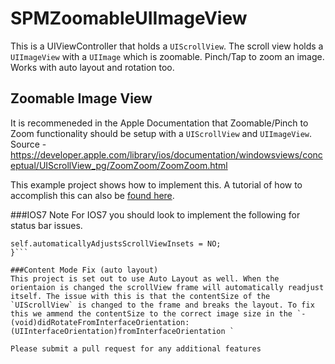 SPMZoomableUIImageView
======================

This is a UIViewController that holds a `UIScrollView`. The scroll view holds a `UIImageView` with a `UIImage` which is zoomable. Pinch/Tap to zoom an image. Works with auto layout and rotation too.

## Zoomable Image View
It is recommeneded in the Apple Documentation that Zoomable/Pinch to Zoom functionality should be setup with a `UIScrollView` and `UIImageView`. 
Source - https://developer.apple.com/library/ios/documentation/windowsviews/conceptual/UIScrollView_pg/ZoomZoom/ZoomZoom.html

This example project shows how to implement this. A tutorial of how to accomplish this can also be [found here](http://www.raywenderlich.com/10518/how-to-use-uiscrollview-to-scroll-and-zoom-content).

###IOS7 Note
For IOS7 you should look to implement the following for status bar issues.
```if ([self respondsToSelector:@selector(automaticallyAdjustsScrollViewInsets)]) {
self.automaticallyAdjustsScrollViewInsets = NO;
}```

###Content Mode Fix (auto layout)
This project is set out to use Auto Layout as well. When the orientaion is changed the scrollView frame will automatically readjust itself. The issue with this is that the contentSize of the `UIScrollView` is changed to the frame and breaks the layout. To fix this we ammend the contentSize to the correct image size in the `-(void)didRotateFromInterfaceOrientation:(UIInterfaceOrientation)fromInterfaceOrientation `

Please submit a pull request for any additional features

